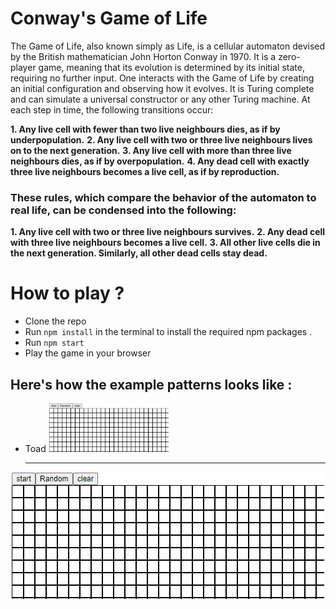 # Conway's Game of Life

The Game of Life, also known simply as Life, is a cellular automaton devised by the British mathematician John Horton Conway in 1970. It is a zero-player game, meaning that its evolution is determined by its initial state, requiring no further input. One interacts with the Game of Life by creating an initial configuration and observing how it evolves. It is Turing complete and can simulate a universal constructor or any other Turing machine.
At each step in time, the following transitions occur:

**1. Any live cell with fewer than two live neighbours dies, as if by underpopulation.**
**2. Any live cell with two or three live neighbours lives on to the next generation.**
**3. Any live cell with more than three live neighbours dies, as if by overpopulation.**
**4. Any dead cell with exactly three live neighbours becomes a live cell, as if by reproduction.**

### These rules, which compare the behavior of the automaton to real life, can be condensed into the following:

**1. Any live cell with two or three live neighbours survives.**
**2. Any dead cell with three live neighbours becomes a live cell.**
**3. All other live cells die in the next generation. Similarly, all other dead cells stay dead.**

# How to play ?

- Clone the repo
- Run `npm install` in the terminal to install the required npm packages .
- Run `npm start`
- Play the game in your browser

## Here's how the example patterns looks like :

- Toad
  <img src="https://github.com/spantheslayer/game-of-life/blob/master/Example1.gif" width="40%" />

  ***

![Toad](https://github.com/spantheslayer/game-of-life/blob/master/Example1.gif)
